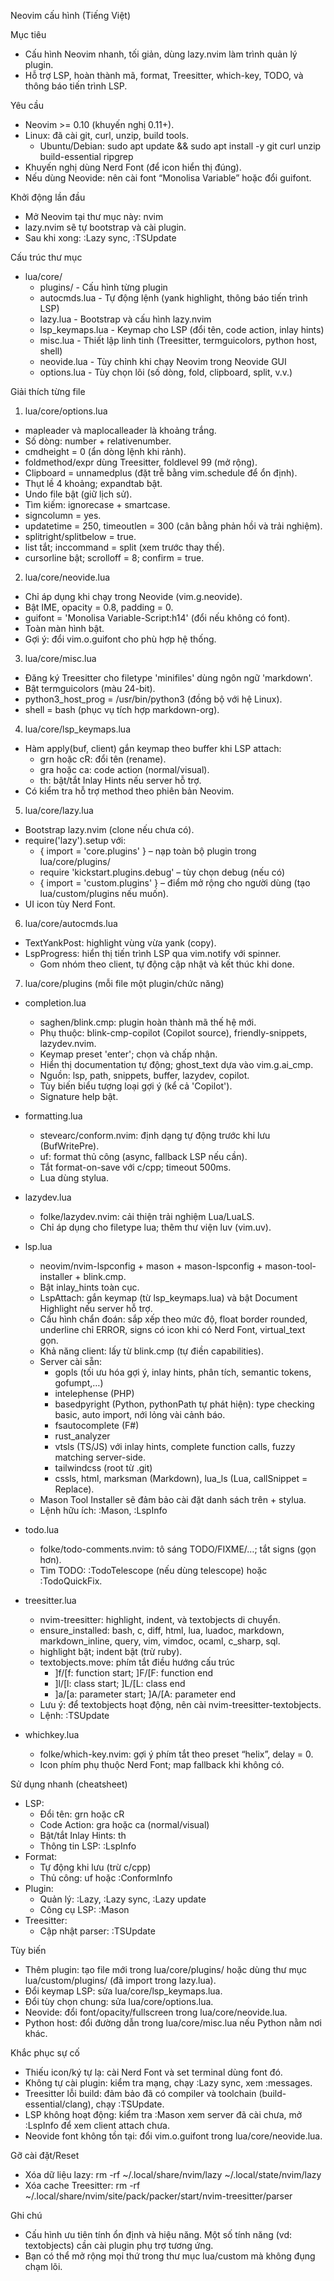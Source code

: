 Neovim cấu hình (Tiếng Việt)

Mục tiêu
- Cấu hình Neovim nhanh, tối giản, dùng lazy.nvim làm trình quản lý plugin.
- Hỗ trợ LSP, hoàn thành mã, format, Treesitter, which-key, TODO, và thông báo tiến trình LSP.

Yêu cầu
- Neovim >= 0.10 (khuyến nghị 0.11+).
- Linux: đã cài git, curl, unzip, build tools.
  - Ubuntu/Debian:
    sudo apt update && sudo apt install -y git curl unzip build-essential ripgrep
- Khuyến nghị dùng Nerd Font (để icon hiển thị đúng).
- Nếu dùng Neovide: nên cài font “Monolisa Variable” hoặc đổi guifont.

Khởi động lần đầu
- Mở Neovim tại thư mục này: nvim
- lazy.nvim sẽ tự bootstrap và cài plugin.
- Sau khi xong: :Lazy sync, :TSUpdate

Cấu trúc thư mục
- lua/core/
  - plugins/            - Cấu hình từng plugin
  - autocmds.lua        - Tự động lệnh (yank highlight, thông báo tiến trình LSP)
  - lazy.lua            - Bootstrap và cấu hình lazy.nvim
  - lsp_keymaps.lua     - Keymap cho LSP (đổi tên, code action, inlay hints)
  - misc.lua            - Thiết lập linh tinh (Treesitter, termguicolors, python host, shell)
  - neovide.lua         - Tùy chỉnh khi chạy Neovim trong Neovide GUI
  - options.lua         - Tùy chọn lõi (số dòng, fold, clipboard, split, v.v.)

Giải thích từng file

1) lua/core/options.lua
- mapleader và maplocalleader là khoảng trắng.
- Số dòng: number + relativenumber.
- cmdheight = 0 (ẩn dòng lệnh khi rảnh).
- foldmethod/expr dùng Treesitter, foldlevel 99 (mở rộng).
- Clipboard = unnamedplus (đặt trễ bằng vim.schedule để ổn định).
- Thụt lề 4 khoảng; expandtab bật.
- Undo file bật (giữ lịch sử).
- Tìm kiếm: ignorecase + smartcase.
- signcolumn = yes.
- updatetime = 250, timeoutlen = 300 (cân bằng phản hồi và trải nghiệm).
- splitright/splitbelow = true.
- list tắt; inccommand = split (xem trước thay thế).
- cursorline bật; scrolloff = 8; confirm = true.

2) lua/core/neovide.lua
- Chỉ áp dụng khi chạy trong Neovide (vim.g.neovide).
- Bật IME, opacity = 0.8, padding = 0.
- guifont = 'Monolisa Variable-Script:h14' (đổi nếu không có font).
- Toàn màn hình bật.
- Gợi ý: đổi vim.o.guifont cho phù hợp hệ thống.

3) lua/core/misc.lua
- Đăng ký Treesitter cho filetype 'minifiles' dùng ngôn ngữ 'markdown'.
- Bật termguicolors (màu 24-bit).
- python3_host_prog = /usr/bin/python3 (đồng bộ với hệ Linux).
- shell = bash (phục vụ tích hợp markdown-org).

4) lua/core/lsp_keymaps.lua
- Hàm apply(buf, client) gắn keymap theo buffer khi LSP attach:
  - grn hoặc <leader>cR: đổi tên (rename).
  - gra hoặc <leader>ca: code action (normal/visual).
  - <leader>th: bật/tắt Inlay Hints nếu server hỗ trợ.
- Có kiểm tra hỗ trợ method theo phiên bản Neovim.

5) lua/core/lazy.lua
- Bootstrap lazy.nvim (clone nếu chưa có).
- require('lazy').setup với:
  - { import = 'core.plugins' } – nạp toàn bộ plugin trong lua/core/plugins/
  - require 'kickstart.plugins.debug' – tùy chọn debug (nếu có)
  - { import = 'custom.plugins' } – điểm mở rộng cho người dùng (tạo lua/custom/plugins nếu muốn).
- UI icon tùy Nerd Font.

6) lua/core/autocmds.lua
- TextYankPost: highlight vùng vừa yank (copy).
- LspProgress: hiển thị tiến trình LSP qua vim.notify với spinner.
  - Gom nhóm theo client, tự động cập nhật và kết thúc khi done.

7) lua/core/plugins (mỗi file một plugin/chức năng)

- completion.lua
  - saghen/blink.cmp: plugin hoàn thành mã thế hệ mới.
  - Phụ thuộc: blink-cmp-copilot (Copilot source), friendly-snippets, lazydev.nvim.
  - Keymap preset 'enter'; <C-y> chọn và chấp nhận.
  - Hiển thị documentation tự động; ghost_text dựa vào vim.g.ai_cmp.
  - Nguồn: lsp, path, snippets, buffer, lazydev, copilot.
  - Tùy biến biểu tượng loại gợi ý (kể cả 'Copilot').
  - Signature help bật.

- formatting.lua
  - stevearc/conform.nvim: định dạng tự động trước khi lưu (BufWritePre).
  - <leader>uf: format thủ công (async, fallback LSP nếu cần).
  - Tắt format-on-save với c/cpp; timeout 500ms.
  - Lua dùng stylua.

- lazydev.lua
  - folke/lazydev.nvim: cải thiện trải nghiệm Lua/LuaLS.
  - Chỉ áp dụng cho filetype lua; thêm thư viện luv (vim.uv).

- lsp.lua
  - neovim/nvim-lspconfig + mason + mason-lspconfig + mason-tool-installer + blink.cmp.
  - Bật inlay_hints toàn cục.
  - LspAttach: gắn keymap (từ lsp_keymaps.lua) và bật Document Highlight nếu server hỗ trợ.
  - Cấu hình chẩn đoán: sắp xếp theo mức độ, float border rounded, underline chỉ ERROR, signs có icon khi có Nerd Font, virtual_text gọn.
  - Khả năng client: lấy từ blink.cmp (tự điền capabilities).
  - Server cài sẵn:
    - gopls (tối ưu hóa gợi ý, inlay hints, phân tích, semantic tokens, gofumpt,…)
    - intelephense (PHP)
    - basedpyright (Python, pythonPath tự phát hiện): type checking basic, auto import, nới lỏng vài cảnh báo.
    - fsautocomplete (F#)
    - rust_analyzer
    - vtsls (TS/JS) với inlay hints, complete function calls, fuzzy matching server-side.
    - tailwindcss (root từ .git)
    - cssls, html, marksman (Markdown), lua_ls (Lua, callSnippet = Replace).
  - Mason Tool Installer sẽ đảm bảo cài đặt danh sách trên + stylua.
  - Lệnh hữu ích: :Mason, :LspInfo

- todo.lua
  - folke/todo-comments.nvim: tô sáng TODO/FIXME/…; tắt signs (gọn hơn).
  - Tìm TODO: :TodoTelescope (nếu dùng telescope) hoặc :TodoQuickFix.

- treesitter.lua
  - nvim-treesitter: highlight, indent, và textobjects di chuyển.
  - ensure_installed: bash, c, diff, html, lua, luadoc, markdown, markdown_inline, query, vim, vimdoc, ocaml, c_sharp, sql.
  - highlight bật; indent bật (trừ ruby).
  - textobjects.move: phím tắt điều hướng cấu trúc
    - ]f/[f: function start; ]F/[F: function end
    - ]l/[l: class start; ]L/[L: class end
    - ]a/[a: parameter start; ]A/[A: parameter end
  - Lưu ý: để textobjects hoạt động, nên cài nvim-treesitter-textobjects.
  - Lệnh: :TSUpdate

- whichkey.lua
  - folke/which-key.nvim: gợi ý phím tắt theo preset “helix”, delay = 0.
  - Icon phím phụ thuộc Nerd Font; map fallback khi không có.

Sử dụng nhanh (cheatsheet)
- LSP:
  - Đổi tên: grn hoặc <leader>cR
  - Code Action: gra hoặc <leader>ca (normal/visual)
  - Bật/tắt Inlay Hints: <leader>th
  - Thông tin LSP: :LspInfo
- Format:
  - Tự động khi lưu (trừ c/cpp)
  - Thủ công: <leader>uf hoặc :ConformInfo
- Plugin:
  - Quản lý: :Lazy, :Lazy sync, :Lazy update
  - Công cụ LSP: :Mason
- Treesitter:
  - Cập nhật parser: :TSUpdate

Tùy biến
- Thêm plugin: tạo file mới trong lua/core/plugins/ hoặc dùng thư mục lua/custom/plugins/ (đã import trong lazy.lua).
- Đổi keymap LSP: sửa lua/core/lsp_keymaps.lua.
- Đổi tùy chọn chung: sửa lua/core/options.lua.
- Neovide: đổi font/opacity/fullscreen trong lua/core/neovide.lua.
- Python host: đổi đường dẫn trong lua/core/misc.lua nếu Python nằm nơi khác.

Khắc phục sự cố
- Thiếu icon/ký tự lạ: cài Nerd Font và set terminal dùng font đó.
- Không tự cài plugin: kiểm tra mạng, chạy :Lazy sync, xem :messages.
- Treesitter lỗi build: đảm bảo đã có compiler và toolchain (build-essential/clang), chạy :TSUpdate.
- LSP không hoạt động: kiểm tra :Mason xem server đã cài chưa, mở :LspInfo để xem client attach chưa.
- Neovide font không tồn tại: đổi vim.o.guifont trong lua/core/neovide.lua.

Gỡ cài đặt/Reset
- Xóa dữ liệu lazy: rm -rf ~/.local/share/nvim/lazy ~/.local/state/nvim/lazy
- Xóa cache Treesitter: rm -rf ~/.local/share/nvim/site/pack/packer/start/nvim-treesitter/parser

Ghi chú
- Cấu hình ưu tiên tính ổn định và hiệu năng. Một số tính năng (vd: textobjects) cần cài plugin phụ trợ tương ứng.
- Bạn có thể mở rộng mọi thứ trong thư mục lua/custom mà không đụng chạm lõi.
